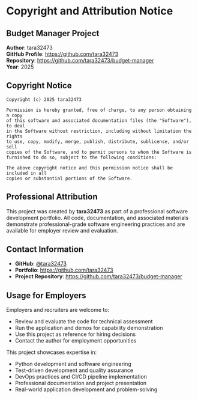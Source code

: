 # Copyright and Attribution Notice

## Budget Manager Project
**Author**: tara32473  
**GitHub Profile**: https://github.com/tara32473  
**Repository**: https://github.com/tara32473/budget-manager  
**Year**: 2025  

## Copyright Notice
```
Copyright (c) 2025 tara32473

Permission is hereby granted, free of charge, to any person obtaining a copy
of this software and associated documentation files (the "Software"), to deal
in the Software without restriction, including without limitation the rights
to use, copy, modify, merge, publish, distribute, sublicense, and/or sell
copies of the Software, and to permit persons to whom the Software is
furnished to do so, subject to the following conditions:

The above copyright notice and this permission notice shall be included in all
copies or substantial portions of the Software.
```

## Professional Attribution
This project was created by **tara32473** as part of a professional software development portfolio. All code, documentation, and associated materials demonstrate professional-grade software engineering practices and are available for employer review and evaluation.

## Contact Information
- **GitHub**: [@tara32473](https://github.com/tara32473)
- **Portfolio**: https://github.com/tara32473
- **Project Repository**: https://github.com/tara32473/budget-manager

## Usage for Employers
Employers and recruiters are welcome to:
- Review and evaluate the code for technical assessment
- Run the application and demos for capability demonstration
- Use this project as reference for hiring decisions
- Contact the author for employment opportunities

This project showcases expertise in:
- Python development and software engineering
- Test-driven development and quality assurance
- DevOps practices and CI/CD pipeline implementation
- Professional documentation and project presentation
- Real-world application development and problem-solving